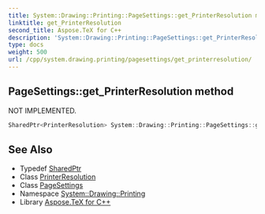 ```yaml
---
title: System::Drawing::Printing::PageSettings::get_PrinterResolution method
linktitle: get_PrinterResolution
second_title: Aspose.TeX for C++
description: 'System::Drawing::Printing::PageSettings::get_PrinterResolution method. NOT IMPLEMENTED in C++.'
type: docs
weight: 500
url: /cpp/system.drawing.printing/pagesettings/get_printerresolution/
---
```

## PageSettings::get_PrinterResolution method


NOT IMPLEMENTED.

```cpp
SharedPtr<PrinterResolution> System::Drawing::Printing::PageSettings::get_PrinterResolution()
```


## See Also

* Typedef [SharedPtr](../../../system/sharedptr/)
* Class [PrinterResolution](../../printerresolution/)
* Class [PageSettings](../)
* Namespace [System::Drawing::Printing](../../)
* Library [Aspose.TeX for C++](../../../)
